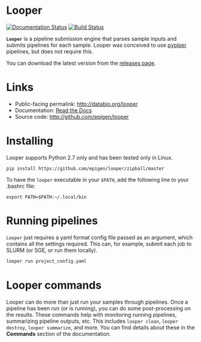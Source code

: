 # Looper

[![Documentation Status](http://readthedocs.org/projects/looper/badge/?version=latest)](http://looper.readthedocs.io/en/latest/?badge=latest)
[![Build Status](https://travis-ci.org/vreuter/looper.svg?branch=features_0.5)](https://travis-ci.org/vreuter/looper)

__`Looper`__ is a pipeline submission engine that parses sample inputs and submits pipelines for each sample. Looper was conceived to use [pypiper](https://github.com/epigen/pypiper/) pipelines, but does not require this.

You can download the latest version from the [releases page](https://github.com/epigen/looper/releases).



# Links

 * Public-facing permalink: http://databio.org/looper
 * Documentation: [Read the Docs](http://looper.readthedocs.org/)
 * Source code: http://github.com/epigen/looper


# Installing
Looper supports Python 2.7 only and has been tested only in Linux.

```
pip install https://github.com/epigen/looper/zipball/master
```

To have the `looper` executable in your `$PATH`, add the following line to your .bashrc file:

```
export PATH=$PATH:~/.local/bin
```


# Running pipelines

`Looper` just requires a yaml format config file passed as an argument, which contains all the settings required. This can, for example, submit each job to SLURM (or SGE, or run them locally).

```bash
looper run project_config.yaml
```


# Looper commands

Looper can do more than just run your samples through pipelines. Once a pipeline has been run (or is running), you can do some post-processing on the results. These commands help with monitoring running pipelines, summarizing pipeline outputs, etc. This includes `looper clean`, `looper destroy`, `looper summarize`, and more. You can find details about these in the **Commands** section of the documentation.
